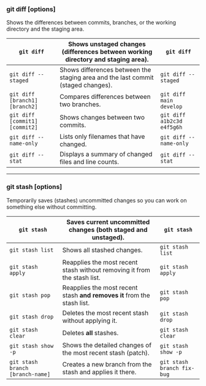 ### git diff [options]
Shows the differences between commits, branches, or the working directory and the staging area.

| `git diff` | Shows unstaged changes (differences between working directory and staging area). | `git diff` |
| ----------- | -------------------------------- | ---- |
| `git diff --staged` | Shows differences between the staging area and the last commit (staged changes). | `git diff --staged` |
| `git diff [branch1] [branch2]` | Compares differences between two branches. | `git diff main develop` |
| `git diff [commit1] [commit2]` | Shows changes between two commits. | `git diff a1b2c3d e4f5g6h` |
| `git diff --name-only` | Lists only filenames that have changed. | `git diff --name-only` |
| `git diff --stat` | Displays a summary of changed files and line counts. | `git diff --stat` |

---

### git stash [options]
Temporarily saves (stashes) uncommitted changes so you can work on something else without committing.

| `git stash` | Saves current uncommitted changes (both staged and unstaged). | `git stash` |
| ------------ | -------------------------------- | ---- |
| `git stash list` | Shows all stashed changes. | `git stash list` |
| `git stash apply` | Reapplies the most recent stash without removing it from the stash list. | `git stash apply` |
| `git stash pop` | Reapplies the most recent stash **and removes it** from the stash list. | `git stash pop` |
| `git stash drop` | Deletes the most recent stash without applying it. | `git stash drop` |
| `git stash clear` | Deletes **all** stashes. | `git stash clear` |
| `git stash show -p` | Shows the detailed changes of the most recent stash (patch). | `git stash show -p` |
| `git stash branch [branch-name]` | Creates a new branch from the stash and applies it there. | `git stash branch fix-bug` |